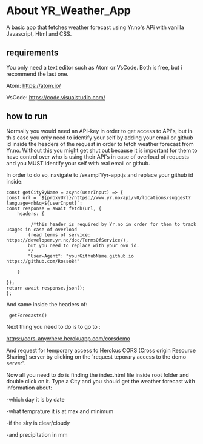 # About YR_Weather_App

A basic app that fetches weather forecast using Yr.no's APi  with vanilla Javascript, Html and CSS.

## requirements

You only need a text editor such as Atom or VsCode. Both is free, but i recommend the last one. 

Atom: https://atom.io/

VsCode:  https://code.visualstudio.com/



## how to run

Normally you would need an API-key in order to get access to APi's, but in this case you only need to identify your self by adding your email or github id inside the headers of the request in order to fetch weather forecast from Yr.no. Without this you might get shut out because it is important for them to have control over who is using their API's in case of overload of requests and you MUST identify your self with real email or github.

In order to do so, navigate to /exampl1/yr-app.js and replace your github id inside:



    const getCityByName = async(userInput) => {
    const url = `${proxyUrl}/https://www.yr.no/api/v0/locations/suggest?language=nb&q=${userInput}`;
    const response = await fetch(url, {
        headers: {

             /*this header is required by Yr.no in order for them to track usages in case of overload
            (read terms of service: https://developer.yr.no/doc/TermsOfService/),
            but you need to replace with your own id.
            */
            "User-Agent": "yourGithubName.github.io https://github.com/Rosso84"
        
        }

    });
    return await response.json();
    };


And same inside the headers of:

    
     getForecasts()


Next thing you need to do is to go to :

https://cors-anywhere.herokuapp.com/corsdemo

And request for temporary access to Herokus CORS (Cross origin Resource Sharing) server by clicking on the 'request teporary access to the demo server'.

Now all you need to do is finding the index.html file inside root folder and double click on it. Type a City and you should get the weather forecast with information about:

-which day it is by date

-what temprature it is at max and minimum

-if the sky is clear/cloudy

-and precipitation in mm
